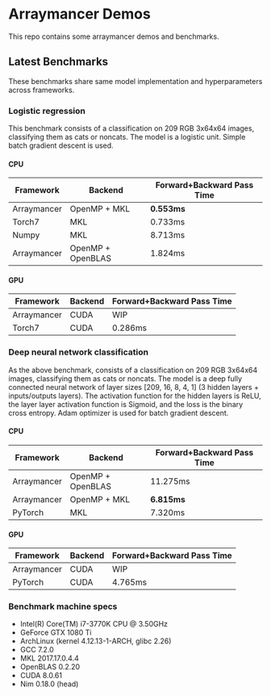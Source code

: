 # Arraymancer Demos

This repo contains some arraymancer demos and benchmarks.

## Latest Benchmarks

These benchmarks share same model implementation and hyperparameters across
frameworks.

### Logistic regression

This benchmark consists of a classification on 209 RGB 3x64x64 images,
classifying them as cats or noncats. The model is a logistic unit.
Simple batch gradient descent is used.

#### CPU
| Framework | Backend | Forward+Backward Pass Time  |
|---|---|---|
| Arraymancer | OpenMP + MKL | **0.553ms**  |
| Torch7 | MKL | 0.733ms  |
| Numpy | MKL | 8.713ms  |
| Arraymancer | OpenMP + OpenBLAS | 1.824ms |

#### GPU
| Framework | Backend | Forward+Backward Pass Time  |
|---|---|---|
| Arraymancer | CUDA | WIP  |
| Torch7 | CUDA | 0.286ms |

### Deep neural network classification

As the above benchmark, consists of a classification on 209 RGB 3x64x64 images,
classifying them as cats or noncats. The model is a deep fully connected
neural network of layer sizes [209, 16, 8, 4, 1] (3 hidden layers + inputs/outputs layers).
The activation function for the hidden layers is ReLU, the layer layer activation function is Sigmoid,
and the loss is the binary cross entropy. Adam optimizer is used for batch gradient descent.

#### CPU
| Framework | Backend | Forward+Backward Pass Time  |
|---|---|---|
| Arraymancer | OpenMP + OpenBLAS | 11.275ms |
| Arraymancer | OpenMP + MKL | **6.815ms**  |
| PyTorch | MKL | 7.320ms  |

#### GPU
| Framework | Backend | Forward+Backward Pass Time  |
|---|---|---|
| Arraymancer | CUDA | WIP |
| PyTorch | CUDA | 4.765ms |

### Benchmark machine specs

* Intel(R) Core(TM) i7-3770K CPU @ 3.50GHz
* GeForce GTX 1080 Ti
* ArchLinux (kernel 4.12.13-1-ARCH, glibc 2.26)
* GCC 7.2.0
* MKL 2017.17.0.4.4
* OpenBLAS 0.2.20
* CUDA 8.0.61
* Nim 0.18.0 (head)
